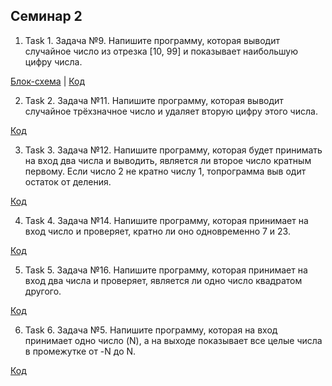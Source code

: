 ## Семинар 2
1. Task 1. Задача №9. Напишите программу, которая выводит
случайное число из отрезка [10, 99] и показывает
наибольшую цифру числа.


[Блок-схема](Task1/diagram.drawio.png) | [Код](Task1/Program.cs)

2. Task 2. Задача №11. Напишите программу, которая выводит случайное
трёхзначное число и удаляет вторую цифру этого числа.


[Код](Seminar2/Task2/Program.cs)

3. Task 3. Задача №12. Напишите программу, которая будет принимать на вход два числа и выводить, является ли второе число кратным первому. Если число 2 не кратно числу 1, топрограмма выв одит остаток от деления.

[Код](Task3/Program.cs)

4. Task 4. Задача №14. Напишите программу, которая принимает на вход число и проверяет, кратно ли оно одновременно 7 и 23.

[Код](Task4/Program.cs)

5. Task 5. Задача №16. Напишите программу, которая принимает на вход два числа и проверяет, является ли одно
число квадратом другого.

[Код](Task5/Program.cs)

6. Task 6. Задача №5. Напишите программу, которая на вход принимает одно число (N), а на выходе показывает все целые числа в промежутке от -N до N.

[Код](Task6/Program.cs)
